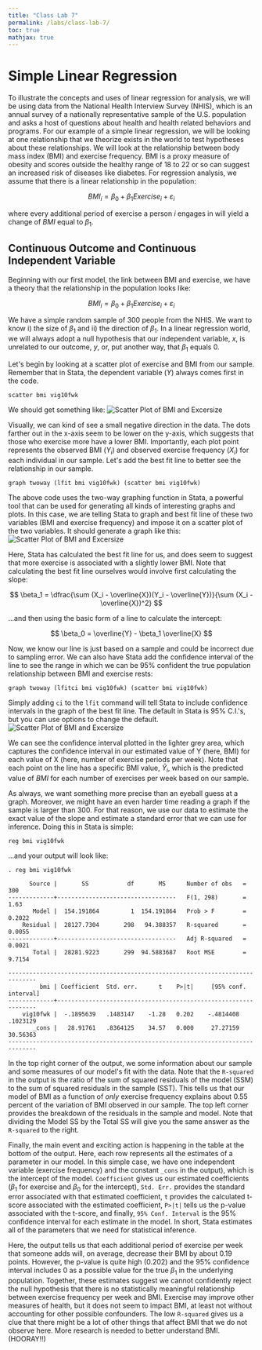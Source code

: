 ```yaml
---
title: "Class Lab 7"
permalink: /labs/class-lab-7/
toc: true
mathjax: true
---
```


# Simple Linear Regression
To illustrate the concepts and uses of linear regression for analysis, we will be using data from the National Health Interview Survey (NHIS), which is an annual survey of a nationally representative sample of the U.S. population and asks a host of questions about health and health related behaviors and programs. For our example of a simple linear regression, we will be looking at one relationship that we theorize exists in the world to test hypotheses about these relationships. We will look at the relationship between body mass index (BMI) and exercise frequency. BMI is a proxy measure of obesity and scores outside the healthy range of 18 to 22 or so can suggest an increased risk of diseases like diabetes. For regression analysis, we assume that there is a linear relationship in the population:


$$ BMI_i = \beta_0 + \beta_1 Exercise_i + \varepsilon_i $$


where every additional period of exercise a person _i_ engages in will yield a change of _BMI_ equal to $\beta_1$.

## Continuous Outcome and Continuous Independent Variable
Beginning with our first model, the link between BMI and exercise, we have a theory that the relationship in the population looks like:

$$ BMI_i = \beta_0 + \beta_1 Exercise_i + \varepsilon_i $$

We have a simple random sample of 300 people from the NHIS. We want to know i) the size of $\beta_1$ and ii) the direction of $\beta_1$. In a linear regression world, we will always adopt a null hypothesis that our independent variable, _x_, is unrelated to our outcome, _y_, or, put another way, that $\beta_1$ equals 0.

Let's begin by looking at a scatter plot of exercise and BMI from our sample. Remember that in Stata, the dependent variable (_Y_) always comes first in the code.

```
scatter bmi vig10fwk
```

We should get something like:
![Scatter Plot of BMI and Excersize](http://stevebholt.github.io/rpad316/assets/images/scatter1_lab7.png)

Visually, we can kind of see a small negative direction in the data. The dots farther out in the x-axis seem to be lower on the y-axis, which suggests that those who exercise more have a lower BMI. Importantly, each plot point represents the observed BMI ($Y_i$) and observed exercise frequency ($X_i$) for each individual in our sample. Let's add the best fit line to better see the relationship in our sample.

```
graph twoway (lfit bmi vig10fwk) (scatter bmi vig10fwk)
```

The above code uses the two-way graphing function in Stata, a powerful tool that can be used for generating all kinds of interesting graphs and plots. In this case, we are telling Stata to graph and best fit line of these two variables (BMI and exercise frequency) and impose it on a scatter plot of the two variables. It should generate a graph like this:
![Scatter Plot of BMI and Excersize](http://stevebholt.github.io/rpad316/assets/images/scatter2_lab7.png)

Here, Stata has calculated the best fit line for us, and does seem to suggest that more exercise is associated with a slightly lower BMI. Note that calculating the best fit line ourselves would involve first calculating the slope:

$$ \beta_1 = \dfrac{\sum (X_i - \overline{X})(Y_i - \overline{Y})}{\sum (X_i - \overline{X})^2} $$

...and then using the basic form of a line to calculate the intercept:

$$ \beta_0 = \overline{Y} - \beta_1 \overline{X} $$

Now, we know our line is just based on a sample and could be incorrect due to sampling error. We can also have Stata add the confidence interval of the line to see the range in which we can be 95% confident the true population relationship between BMI and exercise rests:

```
graph twoway (lfitci bmi vig10fwk) (scatter bmi vig10fwk)
```

Simply adding `ci` to the `lfit` command will tell Stata to include confidence intervals in the graph of the best fit line. The default in Stata is 95% C.I.'s, but you can use options to change the default.
![Scatter Plot of BMI and Excersize](http://stevebholt.github.io/rpad316/assets/images/scatter3_lab7.png)

We can see the confidence interval plotted in the lighter grey area, which captures the confidence interval in our estimated value of Y (here, BMI) for each value of X (here, number of exercise periods per week). Note that each point on the line has a specific BMI value, $\hat{Y}_i$, which is the predicted value of _BMI_ for each number of exercises per week based on our sample.

As always, we want something more precise than an eyeball guess at a graph. Moreover, we might have an even harder time reading a graph if the sample is larger than 300. For that reason, we use our data to estimate the exact value of the slope and estimate a standard error that we can use for inference. Doing this in Stata is simple:

```
reg bmi vig10fwk
```

...and your output will look like:

```
. reg bmi vig10fwk

      Source |       SS           df       MS      Number of obs   =       300
-------------+----------------------------------   F(1, 298)       =      1.63
       Model |  154.191864         1  154.191864   Prob > F        =    0.2022
    Residual |  28127.7304       298   94.388357   R-squared       =    0.0055
-------------+----------------------------------   Adj R-squared   =    0.0021
       Total |  28281.9223       299  94.5883687   Root MSE        =    9.7154

------------------------------------------------------------------------------
         bmi | Coefficient  Std. err.      t    P>|t|     [95% conf. interval]
-------------+----------------------------------------------------------------
    vig10fwk |  -.1895639   .1483147    -1.28   0.202    -.4814408    .1023129
       _cons |   28.91761   .8364125    34.57   0.000     27.27159    30.56363
------------------------------------------------------------------------------
```

In the top right corner of the output, we some information about our sample and some measures of our model's fit with the data. Note that the `R-squared` in the output is the ratio of the sum of squared residuals of the model (SSM) to the sum of squared residuals in the sample (SST). This tells us that our model of BMI as a function of _only_ exercise frequency explains about 0.55 percent of the variation of BMI observed in our sample. The top left corner provides the breakdown of the residuals in the sample and model. Note that dividing the Model SS by the Total SS will give you the same answer as the `R-squared` to the right.

Finally, the main event and exciting action is happening in the table at the bottom of the output. Here, each row represents all the estimates of a parameter in our model. In this simple case, we have one independent variable (exercise frequency) and the constant `_cons` in the output), which is the intercept of the model. `Coefficient` gives us our estimated coefficients ($\beta_1$ for exercise and $\beta_0$ for the intercept), `Std. Err.` provides the standard error associated with that estimated coefficient, `t` provides the calculated t-score associated with the estimated coefficient, `P>|t|` tells us the p-value associated with the t-score, and finally, `95% Conf. Interval` is the 95% confidence interval for each estimate in the model. In short, Stata estimates all of the parameters that we need for statistical inference.

Here, the output tells us that each additional period of exercise per week that someone adds will, on average, decrease their BMI by about 0.19 points. However, the p-value is quite high (0.202) and the 95% confidence interval includes 0 as a possible value for the true $\beta_1$ in the underlying population. Together, these estimates suggest we cannot confidently reject the null hypothesis that there is no statistically meaningful relationship between exercise frequency per week and BMI. Exercise may improve other measures of health, but it does not seem to impact BMI, at least not without accounting for other possible confounders. The low `R-squared` gives us a clue that there might be a lot of other things that affect BMI that we do not observe here. More research is needed to better understand BMI. (HOORAY!!)